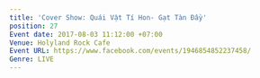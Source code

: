 ```yaml
---
title: 'Cover Show: Quái Vật Tí Hon- Gạt Tàn Đầy'
position: 27
Event date: 2017-08-03 11:12:00 +07:00
Venue: Holyland Rock Cafe
Event URL: https://www.facebook.com/events/1946854852237458/
Genre: LIVE
---
```


